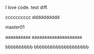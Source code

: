 I love code.
test diff.

cccccccccc
dddddddddd

master01

aaaaaaaaaa
aaaaaaaaaaaaaaaaaaaa

bbbbbbbbbb
bbbbbbbbbbbbbbbbbbbb